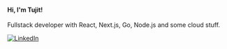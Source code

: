 #### Hi, I'm Tujit!

Fullstack developer with React, Next.js, Go, Node.js and some cloud stuff.

[![LinkedIn](https://img.shields.io/badge/LinkedIn-%230077B5.svg?style=for-the-badge&logo=linkedin&logoColor=white)](https://linkedin.com/in/tujit-bora-464362175)
